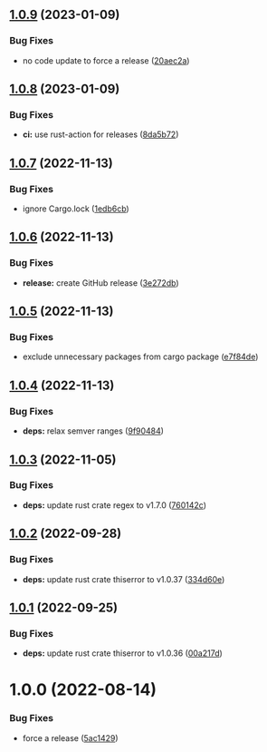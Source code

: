 ## [1.0.9](https://github.com/EricCrosson/sanitize-git-ref/compare/v1.0.8...v1.0.9) (2023-01-09)


### Bug Fixes

* no code update to force a release ([20aec2a](https://github.com/EricCrosson/sanitize-git-ref/commit/20aec2aead8787281d6dbe844fb1dff8a0d88446))

## [1.0.8](https://github.com/EricCrosson/sanitize-git-ref/compare/v1.0.7...v1.0.8) (2023-01-09)


### Bug Fixes

* **ci:** use rust-action for releases ([8da5b72](https://github.com/EricCrosson/sanitize-git-ref/commit/8da5b727140938101642f25007f985e019a6aac8))

## [1.0.7](https://github.com/EricCrosson/sanitize-git-ref/compare/v1.0.6...v1.0.7) (2022-11-13)


### Bug Fixes

* ignore Cargo.lock ([1edb6cb](https://github.com/EricCrosson/sanitize-git-ref/commit/1edb6cb3245977a9ad5682733cfc1003eaf9b420))

## [1.0.6](https://github.com/EricCrosson/sanitize-git-ref/compare/v1.0.5...v1.0.6) (2022-11-13)


### Bug Fixes

* **release:** create GitHub release ([3e272db](https://github.com/EricCrosson/sanitize-git-ref/commit/3e272db409711f5b080cf47b466b2bb27d9beae0))

## [1.0.5](https://github.com/EricCrosson/sanitize-git-ref/compare/v1.0.4...v1.0.5) (2022-11-13)


### Bug Fixes

* exclude unnecessary packages from cargo package ([e7f84de](https://github.com/EricCrosson/sanitize-git-ref/commit/e7f84de3d139465eb017f564e1a6f0d081d44392))

## [1.0.4](https://github.com/EricCrosson/sanitize-git-ref/compare/v1.0.3...v1.0.4) (2022-11-13)


### Bug Fixes

* **deps:** relax semver ranges ([9f90484](https://github.com/EricCrosson/sanitize-git-ref/commit/9f90484e726d1977949ed9ff1490e836d98499df))

## [1.0.3](https://github.com/EricCrosson/sanitize-git-ref/compare/v1.0.2...v1.0.3) (2022-11-05)


### Bug Fixes

* **deps:** update rust crate regex to v1.7.0 ([760142c](https://github.com/EricCrosson/sanitize-git-ref/commit/760142c6f9c80e422f2c4410e825421a7b303537))

## [1.0.2](https://github.com/EricCrosson/sanitize-git-ref/compare/v1.0.1...v1.0.2) (2022-09-28)


### Bug Fixes

* **deps:** update rust crate thiserror to v1.0.37 ([334d60e](https://github.com/EricCrosson/sanitize-git-ref/commit/334d60e55c67f2583a4faae6915d7d05bef02c44))

## [1.0.1](https://github.com/EricCrosson/sanitize-git-ref/compare/v1.0.0...v1.0.1) (2022-09-25)


### Bug Fixes

* **deps:** update rust crate thiserror to v1.0.36 ([00a217d](https://github.com/EricCrosson/sanitize-git-ref/commit/00a217d698b13d2f72482ea8850aeaa8846c2dce))

# 1.0.0 (2022-08-14)


### Bug Fixes

* force a release ([5ac1429](https://github.com/EricCrosson/sanitize-git-ref/commit/5ac142968f14cd1c45e8ed004f54a12608eebe2c))
